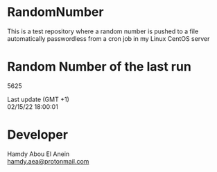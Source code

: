 # RandomNumber    
This is a test repository where a random number is pushed to a file automatically passwordless from a cron job in my Linux CentOS server    
# Random Number of the last run   
5625
      
Last update (GMT +1)    
02/15/22 18:00:01
# Developer    
Hamdy Abou El Anein   
hamdy.aea@protonmail.com
